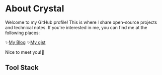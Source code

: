 # About Crystal
Welcome to my GitHub profile! This is where I share open-source projects and technical notes. If you're interested in me, you can find me at the following places:

✨[My Blog](https://chi200706.netlify.app/) ✨[My gist](https://gist.github.com/x200706)

Nice to meet you!🩵

## Tool Stack

<img src="https://img.shields.io/badge/Laravel-FF2D20?style=for-the-badge&amp;logo=laravel&amp;logoColor=white" alt=""> <img src="https://img.shields.io/badge/Udemy-EC5252?style=for-the-badge&amp;logo=Udemy&amp;logoColor=white" alt=""> <img src="https://img.shields.io/badge/Ubuntu-E95420?style=for-the-badge&amp;logo=ubuntu&amp;logoColor=white" alt=""> <img src="https://img.shields.io/badge/Postman-FF6C37?style=for-the-badge&amp;logo=Postman&amp;logoColor=white" alt=""> <img src="https://img.shields.io/badge/Python-FFD43B?style=for-the-badge&amp;logo=python&amp;logoColor=blue" alt=""> <img src="https://img.shields.io/badge/Nginx-009639?style=for-the-badge&amp;logo=nginx&amp;logoColor=white" alt=""> <img src="https://img.shields.io/badge/Spring-6DB33F?style=for-the-badge&amp;logo=spring&amp;logoColor=white" alt=""> <img src="https://img.shields.io/badge/NeoVim-%2357A143.svg?&amp;style=for-the-badge&amp;logo=neovim&amp;logoColor=white" alt=""> <img src="https://img.shields.io/badge/Visual_Studio_Code-0078D4?style=for-the-badge&amp;logo=visual%20studio%20code&amp;logoColor=white" alt=""> <img src="https://img.shields.io/badge/PostgreSQL-316192?style=for-the-badge&amp;logo=postgresql&amp;logoColor=white" alt=""> <img src="https://img.shields.io/badge/Django-092E20?style=for-the-badge&amp;logo=django&amp;logoColor=green" alt=""> <img src="https://img.shields.io/badge/prettier-1A2C34?style=for-the-badge&amp;logo=prettier&amp;logoColor=F7BA3E" alt=""> <img src="https://img.shields.io/badge/Supabase-181818?style=for-the-badge&amp;logo=supabase&amp;logoColor=white" alt=""> <img src="https://img.shields.io/badge/Markdown-000000?style=for-the-badge&amp;logo=markdown&amp;logoColor=white" alt=""> <img src="https://img.shields.io/badge/IntelliJ_IDEA-000000.svg?style=for-the-badge&amp;logo=intellij-idea&amp;logoColor=white" alt=""> <img src="https://img.shields.io/badge/GitHub-100000?style=for-the-badge&amp;logo=github&amp;logoColor=white" alt=""> <img src="https://img.shields.io/badge/replit-667881?style=for-the-badge&amp;logo=replit&amp;logoColor=white" alt=""> <img src="https://img.shields.io/badge/sublime_text-%23575757.svg?&amp;style=for-the-badge&amp;logo=sublime-text&amp;logoColor=important" alt=""> 
